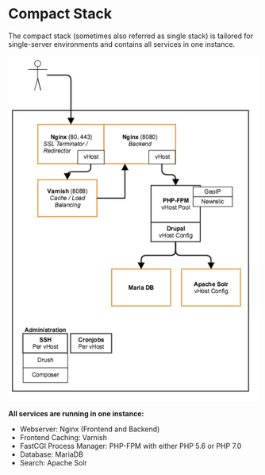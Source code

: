# Compact Stack

The compact stack (sometimes also referred as single stack) is tailored for single-server environments and contains all services in one instance.

![Schematic overview compact stack](compact.png)


**All services are running in one instance:**

* Webserver: Nginx (Frontend and Backend)
* Frontend Caching: Varnish  
* FastCGI Process Manager: PHP-FPM with either PHP 5.6 or PHP 7.0
* Database: MariaDB
* Search: Apache Solr
